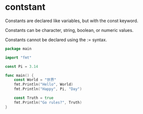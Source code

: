 # contstant

Constants are declared like variables, but with the const keyword.

Constants can be character, string, boolean, or numeric values.

Constants cannot be declared using the := syntax.

```go
package main

import "fmt"

const Pi = 3.14

func main() {
	const World = "世界"
	fmt.Println("Hello", World)
	fmt.Println("Happy", Pi, "Day")

	const Truth = true
	fmt.Println("Go rules?", Truth)
}
```
